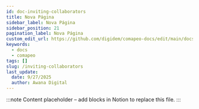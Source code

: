 ```yaml
---
id: doc-inviting-collaborators
title: Nova Página
sidebar_label: Nova Página
sidebar_position: 21
pagination_label: Nova Página
custom_edit_url: https://github.com/digidem/comapeo-docs/edit/main/docs/installing--uninstalling-comapeo/inviting-collaborators.md
keywords:
  - docs
  - comapeo
tags: []
slug: /inviting-collaborators
last_update:
  date: 9/27/2025
  author: Awana Digital
---
```


<!-- Placeholder content generated automatically because the Notion page is missing a Website Block. -->

:::note
Content placeholder – add blocks in Notion to replace this file.
:::
